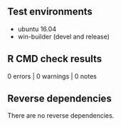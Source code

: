
## Test environments

* ubuntu 16.04 
* win-builder (devel and release)

## R CMD check results

0 errors | 0 warnings | 0 notes


## Reverse dependencies

There are no reverse dependencies.



